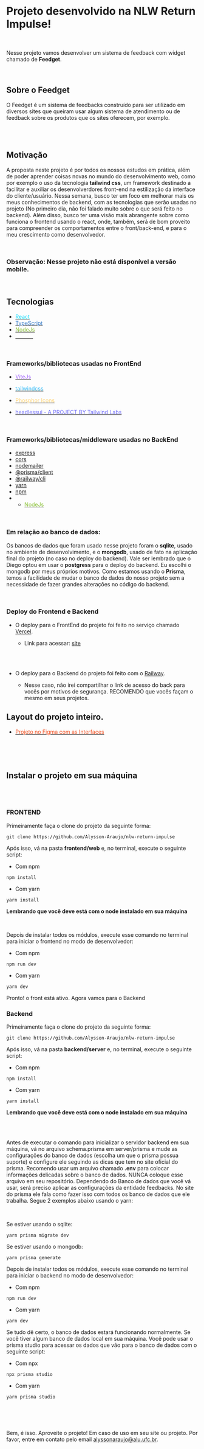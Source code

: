 # Projeto desenvolvido na NLW Return Impulse!

<br>

Nesse projeto vamos desenvolver um sistema de feedback com widget chamado de **Feedget**.

<br>

## Sobre o Feedget

O Feedget é um sistema de feedbacks construído para ser utilizado em diversos sites que queiram usar algum sistema de atendimento ou de feedback sobre os produtos que os sites oferecem, por exemplo.


<br>
<br>

## Motivação

A proposta neste projeto é por todos os nossos estudos em prática, além de poder aprender coisas novas no mundo do desenvolvimento web, como por exemplo o uso da tecnologia **tailwind css**, um framework destinado a facilitar e auxiliar os desenvolverdores front-end na estilização da interface do cliente/usuário. Nessa semana, busco ter um foco em melhorar mais os meus conhecimentos de backend, com as tecnologias que serão usadas no projeto (No primeiro dia, não foi falado muito sobre o que será feito no backend). Além disso, busco ter uma visão mais abrangente sobre como funciona o frontend usando o react, onde, também, será de bom proveito para compreender os comportamentos entre o front/back-end, e para o meu crescimento como desenvolvedor.

<br>

### **Observação**: Nesse projeto não está disponível a versão mobile. 

<br>

## Tecnologias

* [<font color=#00d8ff >React</font>](https://pt-br.reactjs.org/)
* [<font color=#3178c6 >TypeScript</font>](https://www.typescriptlang.org/)
* [<font color=#90c53f >NodeJs</font>](https://nodejs.org/en/)
* [<font color=#ffffff >NextJs</font>](https://nextjs.org/)


<br>

### Frameworks/bibliotecas usadas no FrontEnd

* [<font color=#9d5dfe >ViteJs</font>](https://vitejs.dev/)

* [<font color=#38bdf8 >tailwindcss</font>](https://tailwindcss.com/)

* [<font color=#ffd171 >Phosphor Icons</font>](https://phosphoricons.com/)

* [<font color=#6f6cf9 >headlessui - A PROJECT BY Tailwind Labs </font>](https://headlessui.dev/)

<br>


### Frameworks/bibliotecas/middleware usadas no BackEnd

* [express](https://expressjs.com/pt-br/)
* [cors](https://expressjs.com/en/resources/middleware/cors.html)
* [nodemailer](https://nodemailer.com/about/)
* [@prisma/client](https://www.prisma.io/docs/concepts/components/prisma-client)
* [@railway/cli](https://docs.railway.app/)
* [yarn](https://yarnpkg.com/)
* [npm](https://www.npmjs.com/)
* * [<font color=#90c53f >NodeJs</font>](https://nodejs.org/en/)


<br>

### Em relação ao banco de dados:
Os bancos de dados que foram usado nesse projeto foram o **sqlite**, usado no ambiente de desenvolvimento, e o **mongodb**, usado de fato na aplicação final do projeto (no caso no deploy do backend). Vale ser lembrado que o Diego optou em usar o **postgress** para o deploy do backend. Eu escolhi o mongodb por meus próprios motivos. Como estamos usando o **Prisma**, temos a facilidade de mudar o banco de dados do nosso projeto sem a necessidade de fazer grandes alterações no código do backend. 

<br>

### Deploy do Frontend e Backend

* O deploy para o FrontEnd do projeto foi feito no serviço chamado [Vercel](https://vercel.com/).
    
    - Link para acessar: [site]() 

<br>
<br>

* O deploy para o Backend do projeto foi feito com o [Railway](https://railway.app/).

    - Nesse caso, não irei compartilhar o link de acesso do back para vocês por motivos de segurança. RECOMENDO que vocês façam o mesmo em seus projetos.





## Layout do projeto inteiro.

* [<font color=#f24e1e >Projeto no Figma com as Interfaces</font>](https://www.figma.com/file/KZUuV8Ghic8DU7oWKY9Tlp/Feedback-Widget-(Community)?node-id=113%3A2828)

<br>
<br>
<br>

## Instalar o projeto em sua máquina

<br>
<br>

### FRONTEND

Primeiramente faça o clone do projeto da seguinte forma:

````git
git clone https://github.com/Alysson-Araujo/nlw-return-impulse
````

Após isso, vá na pasta **frontend/web** e, no terminal, execute o seguinte script:

- Com npm

````git
npm install
````
- Com yarn

````git
yarn install
````

**Lembrando que você deve está com o node instalado em sua máquina**

<br>

Depois de instalar todos os módulos, execute esse comando no terminal para iniciar o frontend no modo de desenvolvedor:


- Com npm

````git
npm run dev
````

- Com yarn

````git
yarn dev
````

Pronto! o front está ativo. Agora vamos para o Backend

### Backend

Primeiramente faça o clone do projeto da seguinte forma:

````git
git clone https://github.com/Alysson-Araujo/nlw-return-impulse
````

Após isso, vá na pasta **backend/server** e, no terminal, execute o seguinte script:

- Com npm

````git
npm install
````
- Com yarn

````git
yarn install
````

**Lembrando que você deve está com o node instalado em sua máquina**

<br>

<br>

Antes de executar o comando para inicializar o servidor backend em sua máquina, vá no arquivo schema.prisma em server/prisma e mude as configurações do banco de dados (escolha um que o prisma possua suporte) e configure ele seguindo as dicas que tem no site oficial do prisma. Recomendo usar um arquivo chamado **.env** para colocar informações delicadas sobre o banco de dados. NUNCA coloque esse arquivo em seu repositório. Dependendo do Banco de dados que você vá usar, será preciso aplicar as configurações da entidade feedbacks. No site do prisma ele fala como fazer isso com todos os banco de dados que ele trabalha. Segue 2 exemplos abaixo usando o yarn:

<br>

Se estiver usando o sqlite: 

````
yarn prisma migrate dev 
````

Se estiver usando o mongodb:

````
yarn prisma generate 
````

Depois de instalar todos os módulos, execute esse comando no terminal para iniciar o backend no modo de desenvolvedor:


- Com npm

````git
npm run dev
````

- Com yarn

````git
yarn dev
````

Se tudo dê certo, o banco de dados estará funcionando normalmente. Se você tiver algum banco de dados local em sua máquina. Você pode usar o prisma studio para acessar os dados que vão para o banco de dados com o seguinte script:

- Com npx

````git
npx prisma studio
````

- Com yarn

````git
yarn prisma studio
````

<br>
<br>
<br>

Bem, é isso. Aproveite o projeto! Em caso de uso em seu site ou projeto. Por favor, entre em contato pelo email alyssonaraujo@alu.ufc.br.